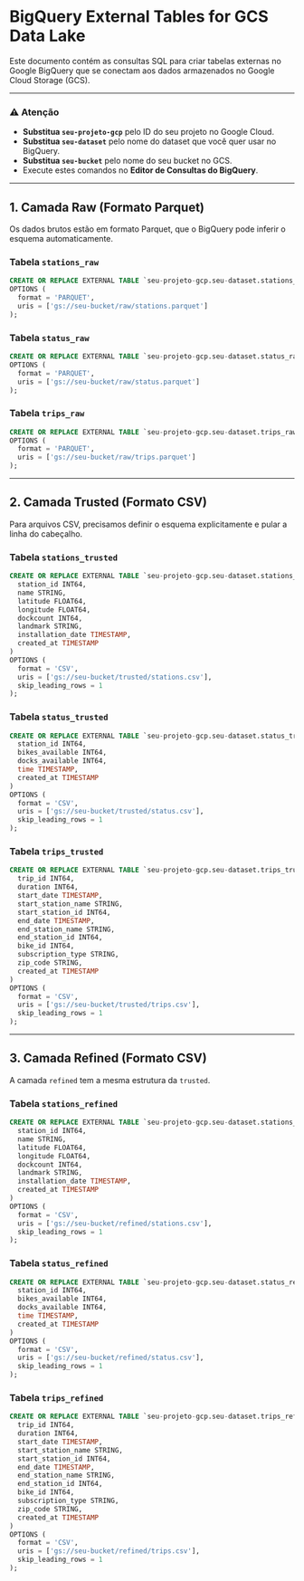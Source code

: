 # BigQuery External Tables for GCS Data Lake

Este documento contém as consultas SQL para criar tabelas externas no Google BigQuery que se conectam aos dados armazenados no Google Cloud Storage (GCS).

---

### ⚠️ **Atenção**

- **Substitua `seu-projeto-gcp`** pelo ID do seu projeto no Google Cloud.
- **Substitua `seu-dataset`** pelo nome do dataset que você quer usar no BigQuery.
- **Substitua `seu-bucket`** pelo nome do seu bucket no GCS.
- Execute estes comandos no **Editor de Consultas do BigQuery**.

---

## 1. Camada Raw (Formato Parquet)

Os dados brutos estão em formato Parquet, que o BigQuery pode inferir o esquema automaticamente.

### Tabela `stations_raw`
```sql
CREATE OR REPLACE EXTERNAL TABLE `seu-projeto-gcp.seu-dataset.stations_raw`
OPTIONS (
  format = 'PARQUET',
  uris = ['gs://seu-bucket/raw/stations.parquet']
);
```

### Tabela `status_raw`
```sql
CREATE OR REPLACE EXTERNAL TABLE `seu-projeto-gcp.seu-dataset.status_raw`
OPTIONS (
  format = 'PARQUET',
  uris = ['gs://seu-bucket/raw/status.parquet']
);
```

### Tabela `trips_raw`
```sql
CREATE OR REPLACE EXTERNAL TABLE `seu-projeto-gcp.seu-dataset.trips_raw`
OPTIONS (
  format = 'PARQUET',
  uris = ['gs://seu-bucket/raw/trips.parquet']
);
```

---

## 2. Camada Trusted (Formato CSV)

Para arquivos CSV, precisamos definir o esquema explicitamente e pular a linha do cabeçalho.

### Tabela `stations_trusted`
```sql
CREATE OR REPLACE EXTERNAL TABLE `seu-projeto-gcp.seu-dataset.stations_trusted` (
  station_id INT64,
  name STRING,
  latitude FLOAT64,
  longitude FLOAT64,
  dockcount INT64,
  landmark STRING,
  installation_date TIMESTAMP,
  created_at TIMESTAMP
)
OPTIONS (
  format = 'CSV',
  uris = ['gs://seu-bucket/trusted/stations.csv'],
  skip_leading_rows = 1
);
```

### Tabela `status_trusted`
```sql
CREATE OR REPLACE EXTERNAL TABLE `seu-projeto-gcp.seu-dataset.status_trusted` (
  station_id INT64,
  bikes_available INT64,
  docks_available INT64,
  time TIMESTAMP,
  created_at TIMESTAMP
)
OPTIONS (
  format = 'CSV',
  uris = ['gs://seu-bucket/trusted/status.csv'],
  skip_leading_rows = 1
);
```

### Tabela `trips_trusted`
```sql
CREATE OR REPLACE EXTERNAL TABLE `seu-projeto-gcp.seu-dataset.trips_trusted` (
  trip_id INT64,
  duration INT64,
  start_date TIMESTAMP,
  start_station_name STRING,
  start_station_id INT64,
  end_date TIMESTAMP,
  end_station_name STRING,
  end_station_id INT64,
  bike_id INT64,
  subscription_type STRING,
  zip_code STRING,
  created_at TIMESTAMP
)
OPTIONS (
  format = 'CSV',
  uris = ['gs://seu-bucket/trusted/trips.csv'],
  skip_leading_rows = 1
);
```

---

## 3. Camada Refined (Formato CSV)

A camada `refined` tem a mesma estrutura da `trusted`.

### Tabela `stations_refined`
```sql
CREATE OR REPLACE EXTERNAL TABLE `seu-projeto-gcp.seu-dataset.stations_refined` (
  station_id INT64,
  name STRING,
  latitude FLOAT64,
  longitude FLOAT64,
  dockcount INT64,
  landmark STRING,
  installation_date TIMESTAMP,
  created_at TIMESTAMP
)
OPTIONS (
  format = 'CSV',
  uris = ['gs://seu-bucket/refined/stations.csv'],
  skip_leading_rows = 1
);
```

### Tabela `status_refined`
```sql
CREATE OR REPLACE EXTERNAL TABLE `seu-projeto-gcp.seu-dataset.status_refined` (
  station_id INT64,
  bikes_available INT64,
  docks_available INT64,
  time TIMESTAMP,
  created_at TIMESTAMP
)
OPTIONS (
  format = 'CSV',
  uris = ['gs://seu-bucket/refined/status.csv'],
  skip_leading_rows = 1
);
```

### Tabela `trips_refined`
```sql
CREATE OR REPLACE EXTERNAL TABLE `seu-projeto-gcp.seu-dataset.trips_refined` (
  trip_id INT64,
  duration INT64,
  start_date TIMESTAMP,
  start_station_name STRING,
  start_station_id INT64,
  end_date TIMESTAMP,
  end_station_name STRING,
  end_station_id INT64,
  bike_id INT64,
  subscription_type STRING,
  zip_code STRING,
  created_at TIMESTAMP
)
OPTIONS (
  format = 'CSV',
  uris = ['gs://seu-bucket/refined/trips.csv'],
  skip_leading_rows = 1
);
``` 
